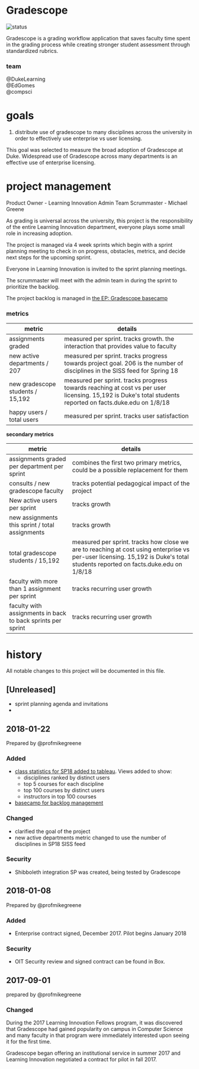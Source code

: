 # Gradescope

![status](https://img.shields.io/badge/status-pilot-brightgreen.svg)

Gradescope is a grading workflow application that saves faculty time spent in the grading process while creating stronger student assessment through standardized rubrics.

### team
@DukeLearning  
@EdGomes  
@compsci    

# goals
1. distribute use of gradescope to many disciplines across the university in order to effectively use enterprise vs user licensing.

This goal was selected to measure the broad adoption of Gradescope at Duke. Widespread use of Gradescope across many departments is an effective use of enterprise licensing.

# project management
Product Owner - Learning Innovation Admin Team
Scrummaster - Michael Greene

As grading is universal across the university, this project is the responsibility of the entire Learning Innovation department, everyone plays some small role in increasing adoption. 

The project is managed via 4 week sprints which begin with a sprint planning meeting to check in on progress, obstacles, metrics, and decide next steps for the upcoming sprint.

Everyone in Learning Innovation is invited to the sprint planning meetings.

The scrummaster will meet with the admin team in during the sprint to prioritize the backlog.

The project backlog is managed in [the EP: Gradescope basecamp](https://3.basecamp.com/3615344/projects/6132066)

### metrics

metric | details
---|---
assignments graded | measured per sprint. tracks growth. the interaction that provides value to faculty
new active departments / 207 | measured per sprint. tracks progress towards project goal. 206 is the number of disciplines in the SISS feed for Spring 18
new gradescope students / 15,192  | measured per sprint. tracks progress towards reaching at cost vs per user licensing. 15,192 is Duke's total students reported on facts.duke.edu on 1/8/18
happy users / total users | measured per sprint. tracks user satisfaction


**secondary metrics**

metric | details
---|---
assignments graded per department per sprint | combines the first two primary metrics, could be a possible replacement for them
consults / new gradescope faculty | tracks potential pedagogical impact of the project
New active users per sprint | tracks growth
new assignments this sprint / total assignments | tracks growth
total gradescope students / 15,192 | measured per sprint. tracks how close we are to reaching at cost using enterprise vs per-user licensing. 15,192 is Duke's total students reported on facts.duke.edu on 1/8/18
faculty with more than 1 assignment per sprint | tracks recurring user growth
faculty with assignments in back to back sprints per sprint | tracks recurring user growth

# history 
All notable changes to this project will be documented in this file.

## [Unreleased]
* sprint planning agenda and invitations
* 

## 2018-01-22
Prepared by @profmikegreene
### Added
* [class statistics for SP18 added to tableau](https://tableau.oit.duke.edu/#/site/prod/workbooks/11455/views). Views added to show:
    * disciplines ranked by distinct users
    * top 5 courses for each discipline
    * top 100 courses by distinct users
    * instructors in top 100 courses
* [basecamp for backlog management](https://3.basecamp.com/3615344/projects/6132066)

### Changed
* clarified the goal of the project
* new active departments metric changed to use the number of disciplines in SP18 SISS feed

### Security
* Shibboleth integration SP was created, being tested by Gradescope

## 2018-01-08
Prepared by @profmikegreene

### Added
* Enterprise contract signed, December 2017. Pilot begins January 2018

### Security
* OIT Security review and signed contract can be found in Box.

## 2017-09-01
prepared by @profmikegreene

### Changed
During the 2017 Learning Innovation Fellows program, it was discovered that Gradescope had gained popularity on campus in Computer Science and many faculty in that program were immediately interested upon seeing it for the first time.

Gradescope began offering an institutional service in summer 2017 and Learning Innovation negotiated a contract for pilot in fall 2017.
